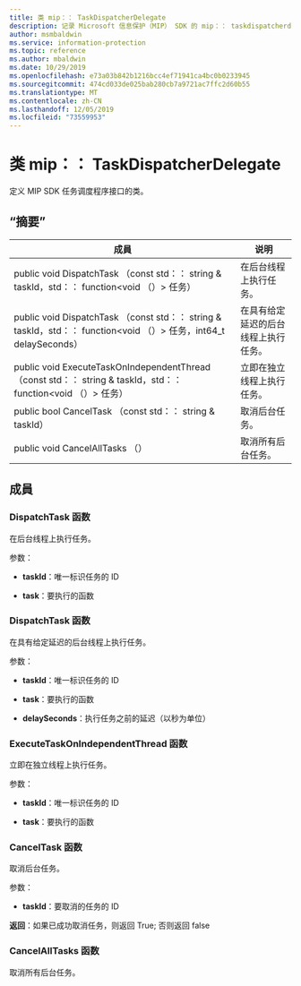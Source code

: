 ```yaml
---
title: 类 mip：： TaskDispatcherDelegate
description: 记录 Microsoft 信息保护（MIP） SDK 的 mip：： taskdispatcherdelegate 类。
author: msmbaldwin
ms.service: information-protection
ms.topic: reference
ms.author: mbaldwin
ms.date: 10/29/2019
ms.openlocfilehash: e73a03b842b1216bcc4ef71941ca4bc0b0233945
ms.sourcegitcommit: 474cd033de025bab280cb7a9721ac7ffc2d60b55
ms.translationtype: MT
ms.contentlocale: zh-CN
ms.lasthandoff: 12/05/2019
ms.locfileid: "73559953"
---
```

# <a name="class-miptaskdispatcherdelegate"></a>类 mip：： TaskDispatcherDelegate 
定义 MIP SDK 任务调度程序接口的类。
  
## <a name="summary"></a>“摘要”
 成員                        | 说明                                
--------------------------------|---------------------------------------------
public void DispatchTask （const std：： string & taskId，std：： function\<void （）\> 任务）  |  在后台线程上执行任务。
public void DispatchTask （const std：： string & taskId，std：： function\<void （）\> 任务，int64_t delaySeconds）  |  在具有给定延迟的后台线程上执行任务。
public void ExecuteTaskOnIndependentThread （const std：： string & taskId，std：： function\<void （）\> 任务）  |  立即在独立线程上执行任务。
public bool CancelTask （const std：： string & taskId）  |  取消后台任务。
public void CancelAllTasks （）  |  取消所有后台任务。
  
## <a name="members"></a>成員
  
### <a name="dispatchtask-function"></a>DispatchTask 函数
在后台线程上执行任务。

参数：  
* **taskId**：唯一标识任务的 ID 


* **task**：要执行的函数


  
### <a name="dispatchtask-function"></a>DispatchTask 函数
在具有给定延迟的后台线程上执行任务。

参数：  
* **taskId**：唯一标识任务的 ID 


* **task**：要执行的函数 


* **delaySeconds**：执行任务之前的延迟（以秒为单位）


  
### <a name="executetaskonindependentthread-function"></a>ExecuteTaskOnIndependentThread 函数
立即在独立线程上执行任务。

参数：  
* **taskId**：唯一标识任务的 ID 


* **task**：要执行的函数


  
### <a name="canceltask-function"></a>CancelTask 函数
取消后台任务。

参数：  
* **taskId**：要取消的任务的 ID



  
**返回**：如果已成功取消任务，则返回 True; 否则返回 false
  
### <a name="cancelalltasks-function"></a>CancelAllTasks 函数
取消所有后台任务。